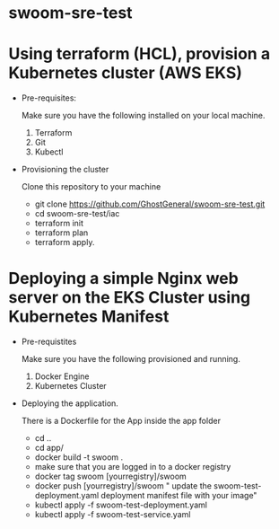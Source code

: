 # swoom-sre-test


# Using terraform (HCL), provision a Kubernetes cluster (AWS EKS)

* Pre-requisites: 

  Make sure you have the following installed on your local machine.
    1. Terraform
    2. Git
    3. Kubectl

* Provisioning the cluster

  Clone this repository to your machine
    * git clone https://github.com/GhostGeneral/swoom-sre-test.git
    * cd swoom-sre-test/iac
    * terraform init
    * terraform plan
    * terraform apply.


# Deploying a simple Nginx web server on the EKS Cluster using Kubernetes Manifest

* Pre-requistites

  Make sure you have the following provisioned and running.
  1. Docker Engine
  2. Kubernetes Cluster

* Deploying the application.

  There is a Dockerfile for the App inside the app folder

    * cd ..
    * cd app/
    * docker build -t swoom .
    * make sure that you are logged in to a docker registry 
    * docker tag swoom [yourregistry]/swoom
    * docker push [yourregistry]/swoom
    " update the swoom-test-deployment.yaml deployment manifest file with your image"
    * kubectl apply -f swoom-test-deployment.yaml
    * kubectl apply -f swoom-test-service.yaml

 